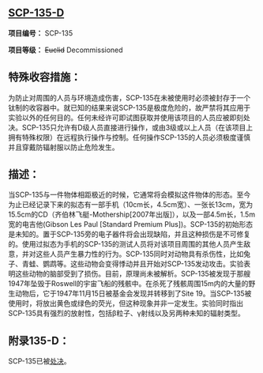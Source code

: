## [SCP-135-D](https://scp-wiki-cn.wikidot.com/decomm:scp-135-d)

**项目编号：** SCP-135

**项目等级：** ~~Euclid~~ Decommissioned

## **特殊收容措施：**

为防止对周围的人员与环境造成伤害，SCP-135在未被使用时必须被封存于一个钛制的收容器中。就已知的结果来说SCP-135是极度危险的，故严禁将其应用于实验以外的任何目的。任何未经许可即试图获取并使用该项目的人员应被即刻处决。SCP-135只允许有D级人员直接进行操作，或由3级或以上人员（在该项目上拥有特殊权限）在远程执行操作与控制。任何操作SCP-135的人员必须极度谨慎并且穿戴防辐射服以防止危险发生。

## **描述：**

当SCP-135与一件物体相距极近的时候，它通常将会模拟这件物体的形态。至今为止已经记录下来的拟态有一部手机（10cm长，4.5cm宽）、一张长13cm，宽为15.5cm的CD（齐伯林飞艇-Mothership[2007年出版]），以及一部4.5m长，1.5m宽的电吉他(Gibson Les Paul [Standard Premium Plus])。SCP-135的初始形态是未知的。置于SCP-135旁的电子器件将会出现缺陷，并且这种损伤是不可修复的。使用过拟态为手机的SCP-135的测试人员将对该项目周围的其他人员产生敌意，并对这些人员产生暴力性的行为。SCP-135同时对动物具有杀伤性，比如兔子、青蛙、鹦鹉等。这些动物会变得悸动并且开始对SCP-135发动攻击。实验表明这些动物的脑部受到了损伤。目前，原理尚未被解析。SCP-135被发现于那艘1947年坠毁于Roswell的宇宙飞船的残骸中。在杀死了残骸周围15m内的大量的野生动物后，它于1947年11月15日被基金会发现并转移到了Site 19。当SCP-135被使用时，将放出黄色或绿色的荧光，但这种现象并非一定发生。实验同时指出SCP-135具有强烈的放射性，包括β粒子、γ射线以及另两种未知的辐射类型。

## **附录135-D：**

SCP-135已被[处决](https://scp-wiki-cn.wikidot.com/iceberg-puts-135-on-ice)。